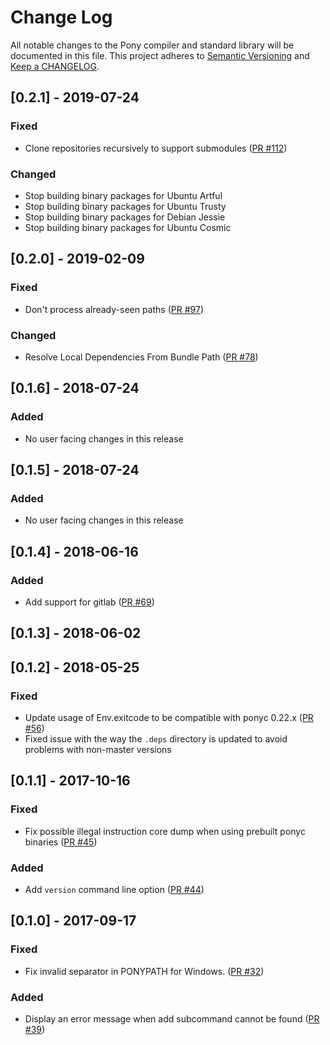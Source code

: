 # Change Log

All notable changes to the Pony compiler and standard library will be documented in this file. This project adheres to [Semantic Versioning](http://semver.org/) and [Keep a CHANGELOG](http://keepachangelog.com/).

## [0.2.1] - 2019-07-24

### Fixed

- Clone repositories recursively to support submodules ([PR #112](https://github.com/ponylang/pony-stable/pull/112))

### Changed

- Stop building binary packages for Ubuntu Artful
- Stop building binary packages for Ubuntu Trusty
- Stop building binary packages for Debian Jessie
- Stop building binary packages for Ubuntu Cosmic

## [0.2.0] - 2019-02-09

### Fixed

- Don't process already-seen paths ([PR #97](https://github.com/ponylang/pony-stable/pull/97))

### Changed

- Resolve Local Dependencies From Bundle Path ([PR #78](https://github.com/ponylang/pony-stable/pull/78))

## [0.1.6] - 2018-07-24

### Added

- No user facing changes in this release

## [0.1.5] - 2018-07-24

### Added

- No user facing changes in this release

## [0.1.4] - 2018-06-16

### Added

- Add support for gitlab ([PR #69](https://github.com/ponylang/pony-stable/pull/69))

## [0.1.3] - 2018-06-02

## [0.1.2] - 2018-05-25

### Fixed

- Update usage of Env.exitcode to be compatible with ponyc 0.22.x ([PR #56](https://github.com/ponylang/pony-stable/pull/56))
- Fixed issue with the way the `.deps` directory is updated to avoid problems with non-master versions

## [0.1.1] - 2017-10-16

### Fixed

- Fix possible illegal instruction core dump when using prebuilt ponyc binaries ([PR #45](https://github.com/ponylang/pony-stable/pull/45))

### Added

- Add `version` command line option ([PR #44](https://github.com/ponylang/pony-stable/pull/44))

## [0.1.0] - 2017-09-17

### Fixed

- Fix invalid separator in PONYPATH for Windows. ([PR #32](https://github.com/ponylang/pony-stable/pull/32))

### Added

- Display an error message when add subcommand cannot be found ([PR #39](https://github.com/ponylang/pony-stable/pull/39))

